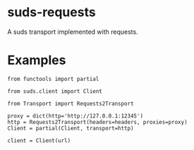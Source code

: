 # suds-requests
A suds transport implemented with requests.

# Examples
```
from functools import partial

from suds.client import Client

from Transport import Requests2Transport

proxy = dict(http='http://127.0.0.1:12345')
http = Requests2Transport(headers=headers, proxies=proxy)
Client = partial(Client, transport=http)

client = Client(url)
```
